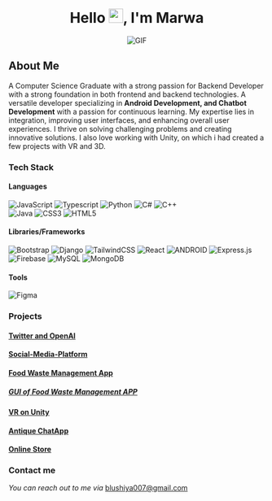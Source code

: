 
<h1 align="center">Hello <img src="https://media.giphy.com/media/oje6kPRIef6Gk/giphy.gif?cid=ecf05e47i1gubph0o82y6426sx3zy6uvmlh3rg8pcsr3sh42&ep=v1_gifs_related&rid=giphy.gif&ct=g" width="28px"/>, I'm Marwa</h1>

<div align="center">
 <img alt="GIF" src="https://media.giphy.com/media/MkuD2E3CJM9LG/giphy.gif?cid=ecf05e47i1gubph0o82y6426sx3zy6uvmlh3rg8pcsr3sh42&ep=v1_gifs_related&rid=giphy.gif&ct=g" />
</div>

## About Me
A Computer Science Graduate with a strong passion for Backend Developer with a strong foundation in both frontend and backend technologies. A versatile developer specializing in **Android Development, and Chatbot Development** with a passion for continuous learning. My expertise lies in integration, improving user interfaces, and enhancing overall user experiences. I thrive on solving challenging problems and creating innovative solutions. I also love working with Unity, on which i had created a few projects with VR and 3D. 

### Tech Stack
  #### Languages
  ![JavaScript](https://img.shields.io/badge/javascript-%23323330.svg?style=for-the-badge&logo=javascript&logoColor=%23F7DF1E) 
  ![Typescript](https://img.shields.io/badge/TypeScript-007ACC?style=for-the-badge&logo=typescript&logoColor=white)
  ![Python](https://img.shields.io/badge/python-3670A0?style=for-the-badge&logo=python&logoColor=ffdd54) 
  ![C#](https://img.shields.io/badge/c-%2300599C.svg?style=for-the-badge&logo=c&logoColor=white) 
  ![C++](https://img.shields.io/badge/c++-%2300599C.svg?style=for-the-badge&logo=c%2B%2B&logoColor=white)  
  ![Java](https://img.shields.io/badge/java-%23ED8B00.svg?style=for-the-badge&logo=java&logoColor=white) 
  ![CSS3](https://img.shields.io/badge/css3-%231572B6.svg?style=for-the-badge&logo=css3&logoColor=white) 
  ![HTML5](https://img.shields.io/badge/html5-%23E34F26.svg?style=for-the-badge&logo=html5&logoColor=white)

  #### Libraries/Frameworks
  ![Bootstrap](https://img.shields.io/badge/bootstrap-%23563D7C.svg?style=for-the-badge&logo=bootstrap&logoColor=white) 
  ![Django](https://img.shields.io/badge/django-%23092E20.svg?style=for-the-badge&logo=django&logoColor=white) 
  ![TailwindCSS](https://img.shields.io/badge/tailwindcss-%2338B2AC.svg?style=for-the-badge&logo=tailwind-css&logoColor=white) 
  ![React](https://img.shields.io/badge/react-%2320232a.svg?style=for-the-badge&logo=react&logoColor=%2361DAFB) 
  ![ANDROID](https://img.shields.io/badge/android-%2320232a.svg?style=for-the-badge&logo=android&logoColor=%a4c639) 
  ![Express.js](https://img.shields.io/badge/threejs-black?style=for-the-badge&logo=three.js&logoColor=white) 
  ![Firebase](https://img.shields.io/badge/firebase-%23039BE5.svg?style=for-the-badge&logo=firebase) 
  ![MySQL](https://img.shields.io/badge/mysql-%2300f.svg?style=for-the-badge&logo=mysql&logoColor=white) 
  ![MongoDB](https://img.shields.io/badge/MongoDB-%234ea94b.svg?style=for-the-badge&logo=mongodb&logoColor=white) 

  #### Tools
  ![Figma](https://img.shields.io/badge/figma-%23F24E1E.svg?style=for-the-badge&logo=figma&logoColor=white) 



### Projects
 #### <a href="https://github.com/Marwa1902/Twitter-and-OpenAI">Twitter and OpenAI</a>

 #### <a href="https://github.com/Marwa1902/Social-Media-Platform">Social-Media-Platform</a>  
 
 #### <a href="https://github.com/Marwa1902/FoodWasteManagementApp"> Food Waste Management App</a> 
   ##### <a href="https://github.com/Marwa1902/FoodWasteManagement"> GUI of Food Waste Management APP </a>

 #### <a href="https://github.com/Marwa1902/VR-Witnessing-Gaza-A-Walk-Through-Sorrow"> VR on Unity</a>
 
 #### <a href="https://github.com/Marwa1902/ChatApp">Antique ChatApp</a>

 #### <a href="https://github.com/Marwa1902/OnlineStoreApp"> Online Store </a>

 


### Contact me
 <p>
    <i>You can reach out to me via</i>
    <a href="mailto:[blushiya007@gmail.com]"> blushiya007@gmail.com </a>
</p>
